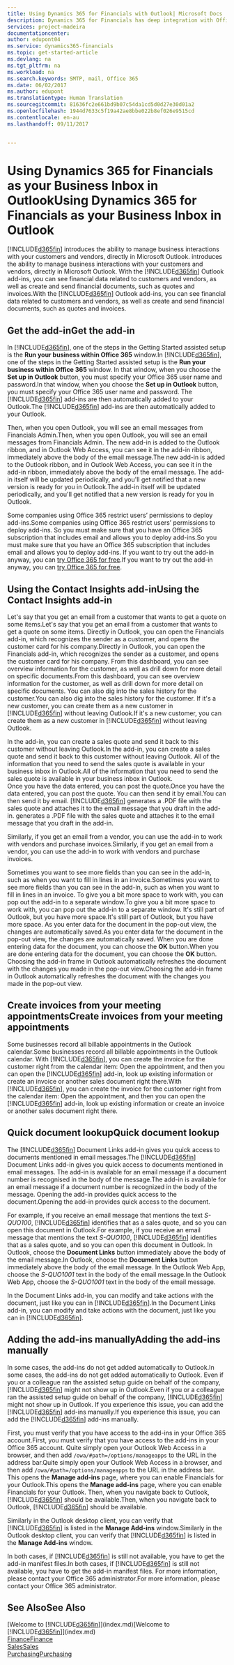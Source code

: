 ```yaml
---
title: Using Dynamics 365 for Financials with Outlook| Microsoft Docs
description: Dynamics 365 for Financials has deep integration with Office 365 enabling you to manage all your business interactions and mail with customers and vendors directly in Outlook.
services: project-madeira
documentationcenter: 
author: edupont04
ms.service: dynamics365-financials
ms.topic: get-started-article
ms.devlang: na
ms.tgt_pltfrm: na
ms.workload: na
ms.search.keywords: SMTP, mail, Office 365
ms.date: 06/02/2017
ms.author: edupont
ms.translationtype: Human Translation
ms.sourcegitcommit: 81636fc2e661bd9b07c54da1cd5d0d27e30d01a2
ms.openlocfilehash: 1944d7633c5f19a42ae8bbe022b8ef026e9515cd
ms.contentlocale: en-au
ms.lasthandoff: 09/11/2017


---
```

# <a name="using-dynamics-365-for-financials-as-your-business-inbox-in-outlook"></a><span data-ttu-id="6cacb-103">Using Dynamics 365 for Financials as your Business Inbox in Outlook</span><span class="sxs-lookup"><span data-stu-id="6cacb-103">Using Dynamics 365 for Financials as your Business Inbox in Outlook</span></span>
[!INCLUDE[d365fin](includes/d365fin_md.md)]<span data-ttu-id="6cacb-104"> introduces the ability to manage business interactions with your customers and vendors, directly in Microsoft Outlook.</span><span class="sxs-lookup"><span data-stu-id="6cacb-104"> introduces the ability to manage business interactions with your customers and vendors, directly in Microsoft Outlook.</span></span> <span data-ttu-id="6cacb-105">With the [!INCLUDE[d365fin](includes/d365fin_md.md)] Outlook add-ins, you can see financial data related to customers and vendors, as well as create and send financial documents, such as quotes and invoices.</span><span class="sxs-lookup"><span data-stu-id="6cacb-105">With the [!INCLUDE[d365fin](includes/d365fin_md.md)] Outlook add-ins, you can see financial data related to customers and vendors, as well as create and send financial documents, such as quotes and invoices.</span></span>  

## <a name="get-the-add-in"></a><span data-ttu-id="6cacb-106">Get the add-in</span><span class="sxs-lookup"><span data-stu-id="6cacb-106">Get the add-in</span></span>
<span data-ttu-id="6cacb-107">In [!INCLUDE[d365fin](includes/d365fin_md.md)], one of the steps in the Getting Started assisted setup is the **Run your business within Office 365** window.</span><span class="sxs-lookup"><span data-stu-id="6cacb-107">In [!INCLUDE[d365fin](includes/d365fin_md.md)], one of the steps in the Getting Started assisted setup is the **Run your business within Office 365** window.</span></span> <span data-ttu-id="6cacb-108">In that window, when you choose the **Set up in Outlook** button, you must specify your Office 365 user name and password.</span><span class="sxs-lookup"><span data-stu-id="6cacb-108">In that window, when you choose the **Set up in Outlook** button, you must specify your Office 365 user name and password.</span></span> <span data-ttu-id="6cacb-109">The [!INCLUDE[d365fin](includes/d365fin_md.md)] add-ins are then automatically added to your Outlook.</span><span class="sxs-lookup"><span data-stu-id="6cacb-109">The [!INCLUDE[d365fin](includes/d365fin_md.md)] add-ins are then automatically added to your Outlook.</span></span>  

<span data-ttu-id="6cacb-110">Then, when you open Outlook, you will see an email messages from Financials Admin.</span><span class="sxs-lookup"><span data-stu-id="6cacb-110">Then, when you open Outlook, you will see an email messages from Financials Admin.</span></span> <span data-ttu-id="6cacb-111">The new add-in is added to the Outlook ribbon, and in Outlook Web Access, you can see it in the add-in ribbon, immediately above the body of the email message.</span><span class="sxs-lookup"><span data-stu-id="6cacb-111">The new add-in is added to the Outlook ribbon, and in Outlook Web Access, you can see it in the add-in ribbon, immediately above the body of the email message.</span></span> <span data-ttu-id="6cacb-112">The add-in itself will be updated periodically, and you'll get notified that a new version is ready for you in Outlook.</span><span class="sxs-lookup"><span data-stu-id="6cacb-112">The add-in itself will be updated periodically, and you'll get notified that a new version is ready for you in Outlook.</span></span>  

<span data-ttu-id="6cacb-113">Some companies using Office 365 restrict users’ permissions to deploy add-ins.</span><span class="sxs-lookup"><span data-stu-id="6cacb-113">Some companies using Office 365 restrict users’ permissions to deploy add-ins.</span></span> <span data-ttu-id="6cacb-114">So you must make sure that you have an Office 365 subscription that includes email and allows you to deploy add-ins.</span><span class="sxs-lookup"><span data-stu-id="6cacb-114">So you must make sure that you have an Office 365 subscription that includes email and allows you to deploy add-ins.</span></span> <span data-ttu-id="6cacb-115">If you want to try out the add-in anyway, you can [try Office 365 for free](https://products.office.com/try).</span><span class="sxs-lookup"><span data-stu-id="6cacb-115">If you want to try out the add-in anyway, you can [try Office 365 for free](https://products.office.com/try).</span></span>  

## <a name="using-the-contact-insights-add-in"></a><span data-ttu-id="6cacb-116">Using the Contact Insights add-in</span><span class="sxs-lookup"><span data-stu-id="6cacb-116">Using the Contact Insights add-in</span></span>
<span data-ttu-id="6cacb-117">Let's say that you get an email from a customer that wants to get a quote on some items.</span><span class="sxs-lookup"><span data-stu-id="6cacb-117">Let's say that you get an email from a customer that wants to get a quote on some items.</span></span> <span data-ttu-id="6cacb-118">Directly in Outlook, you can open the Financials add-in, which recognizes the sender as a customer, and opens the customer card for his company.</span><span class="sxs-lookup"><span data-stu-id="6cacb-118">Directly in Outlook, you can open the Financials add-in, which recognizes the sender as a customer, and opens the customer card for his company.</span></span> <span data-ttu-id="6cacb-119">From this dashboard, you can see overview information for the customer, as well as drill down for more detail on specific documents.</span><span class="sxs-lookup"><span data-stu-id="6cacb-119">From this dashboard, you can see overview information for the customer, as well as drill down for more detail on specific documents.</span></span> <span data-ttu-id="6cacb-120">You can also dig into the sales history for the customer.</span><span class="sxs-lookup"><span data-stu-id="6cacb-120">You can also dig into the sales history for the customer.</span></span> <span data-ttu-id="6cacb-121">If it's a new customer, you can create them as a new customer in [!INCLUDE[d365fin](includes/d365fin_md.md)] without leaving Outlook.</span><span class="sxs-lookup"><span data-stu-id="6cacb-121">If it's a new customer, you can create them as a new customer in [!INCLUDE[d365fin](includes/d365fin_md.md)] without leaving Outlook.</span></span>  

<span data-ttu-id="6cacb-122">In the add-in, you can create a sales quote and send it back to this customer without leaving Outlook.</span><span class="sxs-lookup"><span data-stu-id="6cacb-122">In the add-in, you can create a sales quote and send it back to this customer without leaving Outlook.</span></span> <span data-ttu-id="6cacb-123">All of the information that you need to send the sales quote is available in your business inbox in Outlook.</span><span class="sxs-lookup"><span data-stu-id="6cacb-123">All of the information that you need to send the sales quote is available in your business inbox in Outlook.</span></span>  
<span data-ttu-id="6cacb-124">Once you have the data entered, you can post the quote.</span><span class="sxs-lookup"><span data-stu-id="6cacb-124">Once you have the data entered, you can post the quote.</span></span> <span data-ttu-id="6cacb-125">You can then send it by email.</span><span class="sxs-lookup"><span data-stu-id="6cacb-125">You can then send it by email.</span></span> [!INCLUDE[d365fin](includes/d365fin_md.md)]<span data-ttu-id="6cacb-126"> generates a .PDF file with the sales quote and attaches it to the email message that you draft in the add-in.</span><span class="sxs-lookup"><span data-stu-id="6cacb-126"> generates a .PDF file with the sales quote and attaches it to the email message that you draft in the add-in.</span></span>  

<span data-ttu-id="6cacb-127">Similarly, if you get an email from a vendor, you can use the add-in to work with vendors and purchase invoices.</span><span class="sxs-lookup"><span data-stu-id="6cacb-127">Similarly, if you get an email from a vendor, you can use the add-in to work with vendors and purchase invoices.</span></span>  

<span data-ttu-id="6cacb-128">Sometimes you want to see more fields than you can see in the add-in, such as when you want to fill in lines in an invoice.</span><span class="sxs-lookup"><span data-stu-id="6cacb-128">Sometimes you want to see more fields than you can see in the add-in, such as when you want to fill in lines in an invoice.</span></span> <span data-ttu-id="6cacb-129">To give you a bit more space to work with, you can pop out the add-in to a separate window.</span><span class="sxs-lookup"><span data-stu-id="6cacb-129">To give you a bit more space to work with, you can pop out the add-in to a separate window.</span></span> <span data-ttu-id="6cacb-130">It's still part of Outlook, but you have more space.</span><span class="sxs-lookup"><span data-stu-id="6cacb-130">It's still part of Outlook, but you have more space.</span></span> <span data-ttu-id="6cacb-131">As you enter data for the document in the pop-out view, the changes are automatically saved.</span><span class="sxs-lookup"><span data-stu-id="6cacb-131">As you enter data for the document in the pop-out view, the changes are automatically saved.</span></span> <span data-ttu-id="6cacb-132">When you are done entering data for the document, you can choose the **OK** button.</span><span class="sxs-lookup"><span data-stu-id="6cacb-132">When you are done entering data for the document, you can choose the **OK** button.</span></span> <span data-ttu-id="6cacb-133">Choosing the add-in frame in Outlook automatically refreshes the document with the changes you made in the pop-out view.</span><span class="sxs-lookup"><span data-stu-id="6cacb-133">Choosing the add-in frame in Outlook automatically refreshes the document with the changes you made in the pop-out view.</span></span>  

## <a name="create-invoices-from-your-meeting-appointments"></a><span data-ttu-id="6cacb-134">Create invoices from your meeting appointments</span><span class="sxs-lookup"><span data-stu-id="6cacb-134">Create invoices from your meeting appointments</span></span>
<span data-ttu-id="6cacb-135">Some businesses record all billable appointments in the Outlook calendar.</span><span class="sxs-lookup"><span data-stu-id="6cacb-135">Some businesses record all billable appointments in the Outlook calendar.</span></span> <span data-ttu-id="6cacb-136">With [!INCLUDE[d365fin](includes/d365fin_md.md)], you can create the invoice for the customer right from the calendar item: Open the appointment, and then you can open the [!INCLUDE[d365fin](includes/d365fin_md.md)] add-in, look up existing information or create an invoice or another sales document right there.</span><span class="sxs-lookup"><span data-stu-id="6cacb-136">With [!INCLUDE[d365fin](includes/d365fin_md.md)], you can create the invoice for the customer right from the calendar item: Open the appointment, and then you can open the [!INCLUDE[d365fin](includes/d365fin_md.md)] add-in, look up existing information or create an invoice or another sales document right there.</span></span>  

## <a name="quick-document-lookup"></a><span data-ttu-id="6cacb-137">Quick document lookup</span><span class="sxs-lookup"><span data-stu-id="6cacb-137">Quick document lookup</span></span>
<span data-ttu-id="6cacb-138">The [!INCLUDE[d365fin](includes/d365fin_md.md)] Document Links add-in gives you quick access to documents mentioned in email messages.</span><span class="sxs-lookup"><span data-stu-id="6cacb-138">The [!INCLUDE[d365fin](includes/d365fin_md.md)] Document Links add-in gives you quick access to documents mentioned in email messages.</span></span> <span data-ttu-id="6cacb-139">The add-in is available for an email message if a document number is recognised in the body of the message.</span><span class="sxs-lookup"><span data-stu-id="6cacb-139">The add-in is available for an email message if a document number is recognized in the body of the message.</span></span> <span data-ttu-id="6cacb-140">Opening the add-in provides quick access to the document.</span><span class="sxs-lookup"><span data-stu-id="6cacb-140">Opening the add-in provides quick access to the document.</span></span>  

<span data-ttu-id="6cacb-141">For example, if you receive an email message that mentions the text *S-QUO100*, [!INCLUDE[d365fin](includes/d365fin_md.md)] identifies that as a sales quote, and so you can open this document in Outlook.</span><span class="sxs-lookup"><span data-stu-id="6cacb-141">For example, if you receive an email message that mentions the text *S-QUO100*, [!INCLUDE[d365fin](includes/d365fin_md.md)] identifies that as a sales quote, and so you can open this document in Outlook.</span></span> <span data-ttu-id="6cacb-142">In Outlook, choose the **Document Links** button immediately above the body of the email message.</span><span class="sxs-lookup"><span data-stu-id="6cacb-142">In Outlook, choose the **Document Links** button immediately above the body of the email message.</span></span> <span data-ttu-id="6cacb-143">In the Outlook Web App, choose the *S-QUO1001* text in the body of the email message.</span><span class="sxs-lookup"><span data-stu-id="6cacb-143">In the Outlook Web App, choose the *S-QUO1001* text in the body of the email message.</span></span>  

<span data-ttu-id="6cacb-144">In the Document Links add-in, you can modify and take actions with the document, just like you can in [!INCLUDE[d365fin](includes/d365fin_md.md)].</span><span class="sxs-lookup"><span data-stu-id="6cacb-144">In the Document Links add-in, you can modify and take actions with the document, just like you can in [!INCLUDE[d365fin](includes/d365fin_md.md)].</span></span>

## <a name="adding-the-add-ins-manually"></a><span data-ttu-id="6cacb-145">Adding the add-ins manually</span><span class="sxs-lookup"><span data-stu-id="6cacb-145">Adding the add-ins manually</span></span>
<span data-ttu-id="6cacb-146">In some cases, the add-ins do not get added automatically to Outlook.</span><span class="sxs-lookup"><span data-stu-id="6cacb-146">In some cases, the add-ins do not get added automatically to Outlook.</span></span> <span data-ttu-id="6cacb-147">Even if you or a colleague ran the assisted setup guide on behalf of the company, [!INCLUDE[d365fin](includes/d365fin_md.md)] might not show up in Outlook.</span><span class="sxs-lookup"><span data-stu-id="6cacb-147">Even if you or a colleague ran the assisted setup guide on behalf of the company, [!INCLUDE[d365fin](includes/d365fin_md.md)] might not show up in Outlook.</span></span> <span data-ttu-id="6cacb-148">If you experience this issue, you can add the [!INCLUDE[d365fin](includes/d365fin_md.md)] add-ins manually.</span><span class="sxs-lookup"><span data-stu-id="6cacb-148">If you experience this issue, you can add the [!INCLUDE[d365fin](includes/d365fin_md.md)] add-ins manually.</span></span>  

<span data-ttu-id="6cacb-149">First, you must verify that you have access to the add-ins in your Office 365 account.</span><span class="sxs-lookup"><span data-stu-id="6cacb-149">First, you must verify that you have access to the add-ins in your Office 365 account.</span></span> <span data-ttu-id="6cacb-150">Quite simply open your Outlook Web Access in a browser, and then add `/owa/#path=/options/manageapps` to the URL in the address bar.</span><span class="sxs-lookup"><span data-stu-id="6cacb-150">Quite simply open your Outlook Web Access in a browser, and then add `/owa/#path=/options/manageapps` to the URL in the address bar.</span></span> <span data-ttu-id="6cacb-151">This opens the **Manage add-ins** page, where you can enable Financials for your Outlook.</span><span class="sxs-lookup"><span data-stu-id="6cacb-151">This opens the **Manage add-ins** page, where you can enable Financials for your Outlook.</span></span> <span data-ttu-id="6cacb-152">Then, when you navigate back to Outlook, [!INCLUDE[d365fin](includes/d365fin_md.md)] should be available.</span><span class="sxs-lookup"><span data-stu-id="6cacb-152">Then, when you navigate back to Outlook, [!INCLUDE[d365fin](includes/d365fin_md.md)] should be available.</span></span>  

<span data-ttu-id="6cacb-153">Similarly in the Outlook desktop client, you can verify that [!INCLUDE[d365fin](includes/d365fin_md.md)] is listed in the **Manage Add-ins** window.</span><span class="sxs-lookup"><span data-stu-id="6cacb-153">Similarly in the Outlook desktop client, you can verify that [!INCLUDE[d365fin](includes/d365fin_md.md)] is listed in the **Manage Add-ins** window.</span></span>  

<span data-ttu-id="6cacb-154">In both cases, if [!INCLUDE[d365fin](includes/d365fin_md.md)] is still not available, you have to get the add-in manifest files.</span><span class="sxs-lookup"><span data-stu-id="6cacb-154">In both cases, if [!INCLUDE[d365fin](includes/d365fin_md.md)] is still not available, you have to get the add-in manifest files.</span></span> <span data-ttu-id="6cacb-155">For more information, please contact your Office 365 administrator.</span><span class="sxs-lookup"><span data-stu-id="6cacb-155">For more information, please contact your Office 365 administrator.</span></span>

## <a name="see-also"></a><span data-ttu-id="6cacb-156">See Also</span><span class="sxs-lookup"><span data-stu-id="6cacb-156">See Also</span></span>
<span data-ttu-id="6cacb-157">[Welcome to [!INCLUDE[d365fin](includes/d365fin_md.md)]](index.md)</span><span class="sxs-lookup"><span data-stu-id="6cacb-157">[Welcome to [!INCLUDE[d365fin](includes/d365fin_md.md)]](index.md)</span></span>  
[<span data-ttu-id="6cacb-158">Finance</span><span class="sxs-lookup"><span data-stu-id="6cacb-158">Finance</span></span>](finance.md)  
[<span data-ttu-id="6cacb-159">Sales</span><span class="sxs-lookup"><span data-stu-id="6cacb-159">Sales</span></span>](sales-manage-sales.md)  
[<span data-ttu-id="6cacb-160">Purchasing</span><span class="sxs-lookup"><span data-stu-id="6cacb-160">Purchasing</span></span>](purchasing-manage-purchasing.md)  


